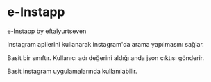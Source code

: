 # e-Instapp
e-Instapp by eftalyurtseven

Instagram apilerini kullanarak instagram'da arama yapılmasını sağlar.

Basit bir sınıftır. 
Kullanıcı adı değerini aldığı anda json çıktısı gönderir.

Basit instagram uygulamalarında kullanılabilir.

